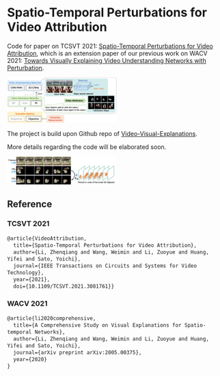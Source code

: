 # Spatio-Temporal Perturbations for Video Attribution

Code for paper on TCSVT 2021: [Spatio-Temporal Perturbations for Video Attribution](https://arxiv.org/abs/2109.00222#:~:text=The%20attribution%20method%20provides%20a,the%20output%20of%20a%20network.), which is an extension paper of our previous work on WACV 2021: [Towards Visually Explaining Video Understanding Networks with Perturbation](https://arxiv.org/abs/2005.00375).

<!-- ![Overview](readme_figs/Teaser.png) -->
<img src="readme_figs/Teaser.png" alt="Overview" style="zoom:25%;" />

The project is build upon Github repo of [Video-Visual-Explanations](https://github.com/shinkyo0513/Video-Visual-Explanations).

More details regarding the code will be elaborated soon.

<!-- ![Methodology](readme_figs/Methodology.png) -->
<img src="readme_figs/Methodology.png" alt="Methodology" style="zoom:25%;" />

## Reference

### TCSVT 2021
```
@article{VideoAttribution,
  title={Spatio-Temporal Perturbations for Video Attribution}, 
  author={Li, Zhenqiang and Wang, Weimin and Li, Zuoyue and Huang, Yifei and Sato, Yoichi},
  journal={IEEE Transactions on Circuits and Systems for Video Technology}, 
  year={2021},
  doi={10.1109/TCSVT.2021.3081761}}
```

### WACV 2021
```
@article{li2020comprehensive,
  title={A Comprehensive Study on Visual Explanations for Spatio-temporal Networks},
  author={Li, Zhenqiang and Wang, Weimin and Li, Zuoyue and Huang, Yifei and Sato, Yoichi},
  journal={arXiv preprint arXiv:2005.00375},
  year={2020}
}
```

